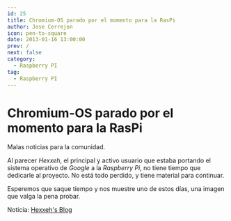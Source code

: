 ```yaml
---
id: 25
title: Chromium-OS parado por el momento para la RasPi
author: Jose Cerrejon
icon: pen-to-square
date: 2013-01-16 13:00:00
prev: /
next: false
category:
  - Raspberry PI
tag:
  - Raspberry PI
---
```


# Chromium-OS parado por el momento para la RasPi

Malas noticias para la comunidad. 

Al parecer *Hexxeh*, el principal y activo usuario que estaba portando el sistema operativo de *Google* a la *Raspberry Pi*, no tiene tiempo que dedicarle al proyecto. No está todo perdido, y tiene material para continuar. 

Esperemos que saque tiempo y nos muestre uno de estos días, una imagen que valga la pena probar.

Noticia: [Hexxeh's Blog](http://blog.hexxeh.net/)